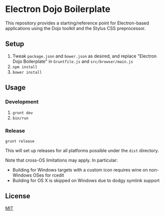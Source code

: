 # Electron Dojo Boilerplate

This repository provides a starting/reference point for Electron-based applications using the Dojo toolkit
and the Stylus CSS preprocessor.

## Setup

1. Tweak `package.json` and `bower.json` as desired,
	and replace "Electron Dojo Boilerplate" in `Gruntfile.js` and `src/browser/main.js`
1. `npm install`
1. `bower install`

## Usage

### Development

1. `grunt dev`
1. `bin/run`

### Release

`grunt release`

This will set up releases for all platforms possible under the `dist` directory.

Note that cross-OS limitations may apply.  In particular:

* Building for Windows targets with a custom icon requires wine on non-Windows OSes for rcedit
* Building for OS X is skipped on Windows due to dodgy symlink support

## License

[MIT](LICENSE)
